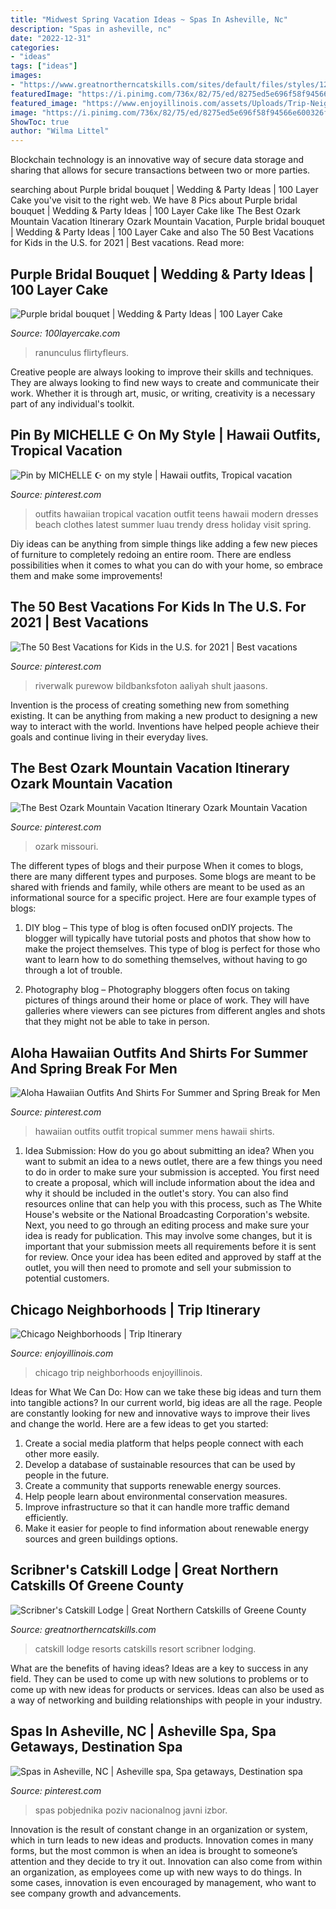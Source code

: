 ```yaml
---
title: "Midwest Spring Vacation Ideas ~ Spas In Asheville, Nc"
description: "Spas in asheville, nc"
date: "2022-12-31"
categories:
- "ideas"
tags: ["ideas"]
images:
- "https://www.greatnortherncatskills.com/sites/default/files/styles/1200x900/public/2018-09/SCL_pool5_ReadMcKendree.jpg?itok=qD3suCH4"
featuredImage: "https://i.pinimg.com/736x/82/75/ed/8275ed5e696f58f94566e600326faad9.jpg"
featured_image: "https://www.enjoyillinois.com/assets/Uploads/Trip-Neighborhoods-HERO-2048x1302.jpg"
image: "https://i.pinimg.com/736x/82/75/ed/8275ed5e696f58f94566e600326faad9.jpg"
ShowToc: true
author: "Wilma Littel"
---
```



Blockchain technology is an innovative way of secure data storage and sharing that allows for secure transactions between two or more parties.

	

		
searching about Purple bridal bouquet | Wedding &amp; Party Ideas | 100 Layer Cake you've visit to the right web. We have 8 Pics about Purple bridal bouquet | Wedding &amp; Party Ideas | 100 Layer Cake like The Best Ozark Mountain Vacation Itinerary Ozark Mountain Vacation, Purple bridal bouquet | Wedding &amp; Party Ideas | 100 Layer Cake and also The 50 Best Vacations for Kids in the U.S. for 2021 | Best vacations. Read more:
		
    
## Purple Bridal Bouquet | Wedding &amp; Party Ideas | 100 Layer Cake

<img loading=lazy src="http://100lclive.s3.amazonaws.com/img/ideas/landscape/177709.jpg?a=1592836430.1288" onerror="this.onerror=null;this.src='https://tse4.mm.bing.net/th?id=OIP.2xI_Aano0h-RPry23yjWcAHaJ4&amp;pid=15.1';" alt="Purple bridal bouquet | Wedding &amp; Party Ideas | 100 Layer Cake">

_Source: 100layercake.com_

>ranunculus flirtyfleurs. 

	

Creative people are always looking to improve their skills and techniques. They are always looking to find new ways to create and communicate their work. Whether it is through art, music, or writing, creativity is a necessary part of any individual's toolkit.

    
## Pin By MICHELLE ☪ On My Style | Hawaii Outfits, Tropical Vacation

<img loading=lazy src="https://i.pinimg.com/736x/82/75/ed/8275ed5e696f58f94566e600326faad9.jpg" onerror="this.onerror=null;this.src='https://tse4.mm.bing.net/th?id=OIP.O20cXlBcFhF1ZOenrLS-_gHaNK&amp;pid=15.1';" alt="Pin by MICHELLE ☪ on my style | Hawaii outfits, Tropical vacation">

_Source: pinterest.com_

>outfits hawaiian tropical vacation outfit teens hawaii modern dresses beach clothes latest summer luau trendy dress holiday visit spring. 

	

Diy ideas can be anything from simple things like adding a few new pieces of furniture to completely redoing an entire room. There are endless possibilities when it comes to what you can do with your home, so embrace them and make some improvements!

    
## The 50 Best Vacations For Kids In The U.S. For 2021 | Best Vacations

<img loading=lazy src="https://i.pinimg.com/736x/12/51/eb/1251eb760a5fbb7d7a397ac6fc67b384.jpg" onerror="this.onerror=null;this.src='https://tse2.mm.bing.net/th?id=OIP.jMxW1EUxxl0a4EKklBYl2wHaJX&amp;pid=15.1';" alt="The 50 Best Vacations for Kids in the U.S. for 2021 | Best vacations">

_Source: pinterest.com_

>riverwalk purewow bildbanksfoton aaliyah shult jaasons. 

	

Invention is the process of creating something new from something existing. It can be anything from making a new product to designing a new way to interact with the world. Inventions have helped people achieve their goals and continue living in their everyday lives.

    
## The Best Ozark Mountain Vacation Itinerary Ozark Mountain Vacation

<img loading=lazy src="https://i.pinimg.com/736x/7b/51/ef/7b51ef246b4f41aa76dee5211d028559.jpg" onerror="this.onerror=null;this.src='https://tse3.mm.bing.net/th?id=OIP.I9Ql6c2NDr-q0wqFQn69eAHaJ3&amp;pid=15.1';" alt="The Best Ozark Mountain Vacation Itinerary Ozark Mountain Vacation">

_Source: pinterest.com_

>ozark missouri. 

	

The different types of blogs and their purpose
When it comes to blogs, there are many different types and purposes. Some blogs are meant to be shared with friends and family, while others are meant to be used as an informational source for a specific project. Here are four example types of blogs: 
1. DIY blog – This type of blog is often focused onDIY projects. The blogger will typically have tutorial posts and photos that show how to make the project themselves. This type of blog is perfect for those who want to learn how to do something themselves, without having to go through a lot of trouble. 

2. Photography blog – Photography bloggers often focus on taking pictures of things around their home or place of work. They will have galleries where viewers can see pictures from different angles and shots that they might not be able to take in person.

    
## Aloha Hawaiian Outfits And Shirts For Summer And Spring Break For Men

<img loading=lazy src="https://i.pinimg.com/736x/7a/f3/03/7af3039a43e1debf1c40f7f8d9c842f8.jpg" onerror="this.onerror=null;this.src='https://tse4.mm.bing.net/th?id=OIP.26FgQycNafz4HEwG0YsmYQHaLL&amp;pid=15.1';" alt="Aloha Hawaiian Outfits And Shirts For Summer and Spring Break for Men">

_Source: pinterest.com_

>hawaiian outfits outfit tropical summer mens hawaii shirts. 

	

1. Idea Submission: How do you go about submitting an idea?
When you want to submit an idea to a news outlet, there are a few things you need to do in order to make sure your submission is accepted. 
You first need to create a proposal, which will include information about the idea and why it should be included in the outlet's story. You can also find resources online that can help you with this process, such as The White House's website or the National Broadcasting Corporation's website. 
Next, you need to go through an editing process and make sure your idea is ready for publication. This may involve some changes, but it is important that your submission meets all requirements before it is sent for review. 
Once your idea has been edited and approved by staff at the outlet, you will then need to promote and sell your submission to potential customers.

    
## Chicago Neighborhoods | Trip Itinerary

<img loading=lazy src="https://www.enjoyillinois.com/assets/Uploads/Trip-Neighborhoods-HERO-2048x1302.jpg" onerror="this.onerror=null;this.src='https://tse3.mm.bing.net/th?id=OIP.3ti-AwTbeK3cH67sQXEy6AHaEs&amp;pid=15.1';" alt="Chicago Neighborhoods | Trip Itinerary">

_Source: enjoyillinois.com_

>chicago trip neighborhoods enjoyillinois. 

	

Ideas for What We Can Do: How can we take these big ideas and turn them into tangible actions?
In our current world, big ideas are all the rage. People are constantly looking for new and innovative ways to improve their lives and change the world. Here are a few ideas to get you started: 
1. Create a social media platform that helps people connect with each other more easily. 
2. Develop a database of sustainable resources that can be used by people in the future. 
3. Create a community that supports renewable energy sources. 
4. Help people learn about environmental conservation measures. 
5. Improve infrastructure so that it can handle more traffic demand efficiently. 
6. Make it easier for people to find information about renewable energy sources and green buildings options.

    
## Scribner&#039;s Catskill Lodge | Great Northern Catskills Of Greene County

<img loading=lazy src="https://www.greatnortherncatskills.com/sites/default/files/styles/1200x900/public/2018-09/SCL_pool5_ReadMcKendree.jpg?itok=qD3suCH4" onerror="this.onerror=null;this.src='https://tse3.mm.bing.net/th?id=OIP.EB9DUgs-OV6Xybhttb8TcQHaFj&amp;pid=15.1';" alt="Scribner&#039;s Catskill Lodge | Great Northern Catskills of Greene County">

_Source: greatnortherncatskills.com_

>catskill lodge resorts catskills resort scribner lodging. 

	

What are the benefits of having ideas?
Ideas are a key to success in any field. They can be used to come up with new solutions to problems or to come up with new ideas for products or services. Ideas can also be used as a way of networking and building relationships with people in your industry.

    
## Spas In Asheville, NC | Asheville Spa, Spa Getaways, Destination Spa

<img loading=lazy src="https://i.pinimg.com/736x/b3/6a/24/b36a24095bbbf7fa1c50997bea560a05.jpg" onerror="this.onerror=null;this.src='https://tse2.mm.bing.net/th?id=OIP.Loo6c5mNQSMmB239rzeKhwHaE8&amp;pid=15.1';" alt="Spas in Asheville, NC | Asheville spa, Spa getaways, Destination spa">

_Source: pinterest.com_

>spas pobjednika poziv nacionalnog javni izbor. 

	

Innovation is the result of constant change in an organization or system, which in turn leads to new ideas and products. Innovation comes in many forms, but the most common is when an idea is brought to someone’s attention and they decide to try it out. Innovation can also come from within an organization, as employees come up with new ways to do things. In some cases, innovation is even encouraged by management, who want to see company growth and advancements.

